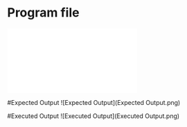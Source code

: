 # Program file
![program file](FCFS_518.py)


#Expected Output
![Expected Output](Expected Output.png)


#Executed Output
![Executed Output](Executed Output.png)









